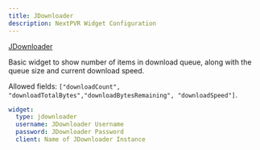 ```yaml
---
title: JDownloader
description: NextPVR Widget Configuration
---
```


[JDownloader](https://jdownloader.org/)

Basic widget to show number of items in download queue, along with the queue size and current download speed.

Allowed fields: `["downloadCount", "downloadTotalBytes","downloadBytesRemaining", "downloadSpeed"]`.

```yaml
widget:
  type: jdownloader
  username: JDownloader Username
  password: JDownloader Password
  client: Name of JDownloader Instance
```
